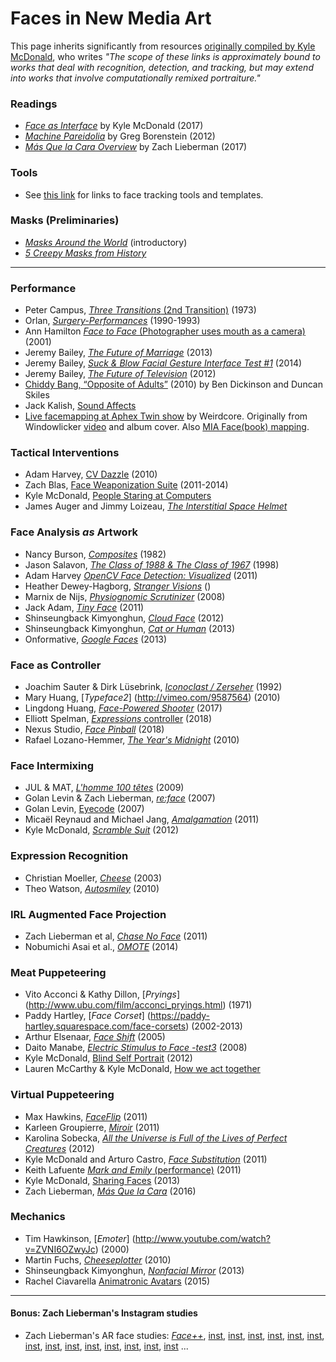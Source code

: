 # Faces in New Media Art

This page inherits significantly from resources [originally compiled by Kyle McDonald](https://github.com/kylemcdonald/AppropriatingNewTechnologies/wiki/Faces-in-Media-Art/_edit), who writes *"The scope of these links is approximately bound to works that deal with recognition, detection, and tracking, but may extend into works that involve computationally remixed portraiture."*

### Readings

* [*Face as Interface*](https://github.com/kylemcdonald/AppropriatingNewTechnologies/wiki/Week-2) by Kyle McDonald (2017)
* [*Machine Pareidolia*](http://urbanhonking.com/ideasfordozens/2012/01/14/machine-pareidolia-hello-little-fella-meets-facetracker/) by Greg Borenstein (2012)
* [*Más Que la Cara Overview*](https://medium.com/@zachlieberman/m%C3%A1s-que-la-cara-overview-48331a0202c0) by Zach Lieberman (2017)

### Tools

* See [this link](toolkits.md) for links to face tracking tools and templates. 

### Masks (Preliminaries)

* [*Masks Around the World*](https://www.youtube.com/watch?v=YWb_en6Fr-k) (introductory)
* [*5 Creepy Masks from History*](https://www.youtube.com/watch?v=Ycxtk6RjOGI)

--- 

### Performance

* Peter Campus, [*Three Transitions* (2nd Transition)](https://www.youtube.com/watch?v=Ar99AfOJ2o8&t=1m38s) (1973)
* Orlan, [*Surgery-Performances*](http://www.orlan.eu/works/performance-2/) (1990-1993)
* Ann Hamilton [*Face to Face* (Photographer uses mouth as a camera)](https://www.annhamiltonstudio.com/objects/face_to_face.html) (2001)
* Jeremy Bailey, [*The Future of Marriage*](https://www.youtube.com/watch?v=ypKg3e5lbFU) (2013)
* Jeremy Bailey, [*Suck & Blow Facial Gesture Interface Test #1*](https://www.youtube.com/watch?v=IHBR89zEj0M) (2014)
* Jeremy Bailey, [*The Future of Television*](https://www.youtube.com/watch?v=pClOufl12r8) (2012)
* [Chiddy Bang, “Opposite of Adults”](http://www.youtube.com/watch?v=McRgkE_vgjU) (2010) by Ben Dickinson and Duncan Skiles
* Jack Kalish, [Sound Affects](http://vimeo.com/33884207)
* [Live facemapping at Aphex Twin show](http://www.youtube.com/watch?v=bG4rPnl504s) by Weirdcore. Originally from Windowlicker [video](http://www.youtube.com/watch?v=JAt6jpBmHHM) and album cover. Also [MIA Face(book) mapping](http://vimeo.com/16727734).

### Tactical Interventions

* Adam Harvey, [CV Dazzle](http://cvdazzle.com/) (2010)
* Zach Blas, [Face Weaponization Suite](http://www.zachblas.info/projects/facial-weaponization-suite/) (2011-2014)
* Kyle McDonald, [People Staring at Computers](https://vimeo.com/25958231)
* James Auger and Jimmy Loizeau, [*The Interstitial Space Helmet*](http://www.auger-loizeau.com/index.php?id=8)

### Face Analysis *as* Artwork

* Nancy Burson, [*Composites*](http://nancyburson.com/composite-silver-prints/) (1982)
* Jason Salavon, [*The Class of 1988 & The Class of 1967*](http://salavon.com/work/Class/grid/4/) (1998) 
* Adam Harvey [*OpenCV Face Detection: Visualized*](https://vimeo.com/12774628) (2011)
* Heather Dewey-Hagborg, [*Stranger Visions*](http://deweyhagborg.com/strangervisions/portraits.html) () 
* Marnix de Nijs, [*Physiognomic Scrutinizer*](http://www.marnixdenijs.nl/physiognomic_scrutinizer.htm) (2008) 
* Jack Adam, [*Tiny Face*](http://jackadam.github.io/2011/how-small-can-you-make-your-stupid-face/) (2011)
* Shinseungback Kimyonghun, [*Cloud Face*](http://ssbkyh.com/works/cloud_face/) (2012)
* Shinseungback Kimyonghun, [*Cat or Human*](http://ssbkyh.com/works/cat_human/) (2013)
* Onformative, [*Google Faces*](https://onformative.com/work/google-faces) (2013)

### Face as Controller

* Joachim Sauter & Dirk Lüsebrink, [*Iconoclast / Zerseher*](https://www.youtube.com/watch?v=yi8d41ATMVM) (1992)
* Mary Huang, [*Typeface2*] (http://vimeo.com/9587564) (2010)
* Lingdong Huang, [*Face-Powered Shooter*](https://vimeo.com/187285292) (2017)
* Elliott Spelman, [*Expressions* controller](http://facegames.co/expressions) (2018)
* Nexus Studio, [*Face Pinball*](https://twitter.com/nexusstories/status/1023984741001965571) (2018)
* Rafael Lozano-Hemmer, [*The Year's Midnight*](http://lozano-hemmer.com/the_years_midnight.php) (2010) 

### Face Intermixing

* JUL & MAT, [*L'homme 100 têtes*](http://vimeo.com/2107116) (2009)
* Golan Levin & Zach Lieberman, [*re:face*](http://www.flong.com/projects/reface/) (2007)
* Golan Levin, [Eyecode](http://www.flong.com/projects/eyecode/) (2007) 
* Micaël Reynaud and Michael Jang, [*Amalgamation*](https://vimeo.com/32351411) (2011)
* Kyle McDonald, [*Scramble Suit*](https://vimeo.com/29391633) (2012)

### Expression Recognition

* Christian Moeller, [*Cheese*](https://www.youtube.com/watch?v=B61CEiPWzGk) (2003)
* Theo Watson, [*Autosmiley*](https://vimeo.com/10356980) (2010)

### IRL Augmented Face Projection 

* Zach Lieberman et al, [*Chase No Face*](https://vimeo.com/26649425) (2011)
* Nobumichi Asai et al., [*OMOTE*](https://vimeo.com/103425574) (2014) 

### Meat Puppeteering

* Vito Acconci & Kathy Dillon, [*Pryings*] (http://www.ubu.com/film/acconci_pryings.html) (1971)
* Paddy Hartley, [*Face Corset*] (https://paddy-hartley.squarespace.com/face-corsets) (2002-2013)
* Arthur Elsenaar, [*Face Shift*](http://artifacial.org/face_shift) (2005) 
* Daito Manabe, [*Electric Stimulus to Face -test3*](https://www.youtube.com/watch?v=YxdlYFCp5Ic) (2008)
* Kyle McDonald, [Blind Self Portrait](https://vimeo.com/44489751) (2012)
* Lauren McCarthy & Kyle McDonald, [How we act together](https://hwat.schirn.de/)

### Virtual Puppeteering

* Max Hawkins, [*FaceFlip*](https://vimeo.com/10191761) (2011)
* Karleen Groupierre, [*Miroir*](http://vimeo.com/20891308) (2011) 
* Karolina Sobecka, [*All the Universe is Full of the Lives of Perfect Creatures*](http://vimeo.com/35262930) (2012)
* Kyle McDonald and Arturo Castro, [*Face Substitution*](http://vimeo.com/29348533) (2011)
* Keith Lafuente [*Mark and Emily* (performance)](https://keithlafuente.com/Mark-Emily) (2011)
* Kyle McDonald, [Sharing Faces](https://vimeo.com/96549043) (2013)
* Zach Lieberman, [*Más Que la Cara*](https://www.instagram.com/p/BDxsVZ0JNpm/?utm_source=ig_embed) (2016)

### Mechanics

* Tim Hawkinson, [*Emoter*] (http://www.youtube.com/watch?v=ZVNI6OZwyJc) (2000)
* Martin Fuchs, [*Cheeseplotter*](http://www.undef.ch/cheeseplotter) (2010)
* Shinseungback Kimyonghun, [*Nonfacial Mirror*](http://ssbkyh.com/works/nonfacial_mirror/) (2013)
* Rachel Ciavarella [Animatronic Avatars](https://vimeo.com/126283584) (2015)

---

#### Bonus: Zach Lieberman's Instagram studies

* Zach Lieberman's AR face studies: <em><a href="https://vimeo.com/32857963">Face++</a></em>, <a href="https://www.instagram.com/p/Beli5JFAM0o/?taken-by=zach.lieberman">inst</a>, <a href="https://www.instagram.com/p/BegV_t7AoUJ/?taken-by=zach.lieberman">inst</a>, <a href="https://www.instagram.com/p/BeeP2yaATEd/?taken-by=zach.lieberman">inst</a>, <a href="https://www.instagram.com/p/BeYBf_8AI0n/?taken-by=zach.lieberman">inst</a>, <a href="https://www.instagram.com/p/BeT1n_pAFUN/?taken-by=zach.lieberman">inst</a>, <a href="https://www.instagram.com/p/Bd0gS9NAf4N/?taken-by=zach.lieberman">inst</a>, <a href="https://www.instagram.com/p/BdJfpljAfQJ/?taken-by=zach.lieberman">inst</a>, <a href="https://www.instagram.com/p/BdHFBDgAkRx/?taken-by=zach.lieberman">inst</a>, <a href="https://www.instagram.com/p/Bc_ynw5AC7q/?taken-by=zach.lieberman">inst</a>, <a href="https://www.instagram.com/p/BaZ2Ed9AZgG/?taken-by=zach.lieberman">inst</a>, <a href="https://www.instagram.com/p/BY9SY6gAkNJ/?taken-by=zach.lieberman">inst</a>, <a href="https://www.instagram.com/p/BZBzEq-APM2/?taken-by=zach.lieberman">inst</a>, <a href="https://www.instagram.com/p/BXTBSFpgkIS/?taken-by=zach.lieberman">inst</a>, <a href="https://www.instagram.com/p/BUicj7zAAfm/?taken-by=zach.lieberman">inst</a> ...

